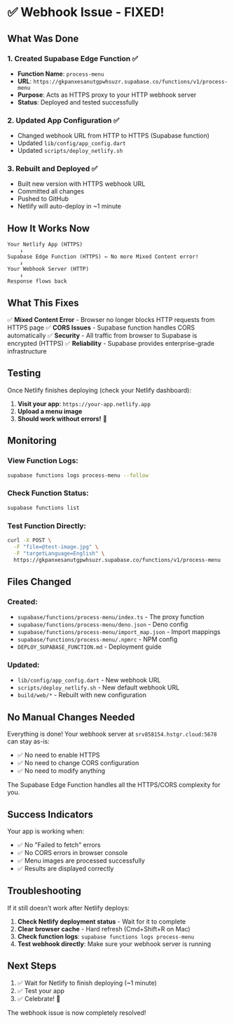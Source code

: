 # ✅ Webhook Issue - FIXED!

## What Was Done

### 1. Created Supabase Edge Function ✅

- **Function Name**: `process-menu`
- **URL**: `https://gkpanxesanutgpwhsuzr.supabase.co/functions/v1/process-menu`
- **Purpose**: Acts as HTTPS proxy to your HTTP webhook server
- **Status**: Deployed and tested successfully

### 2. Updated App Configuration ✅

- Changed webhook URL from HTTP to HTTPS (Supabase function)
- Updated `lib/config/app_config.dart`
- Updated `scripts/deploy_netlify.sh`

### 3. Rebuilt and Deployed ✅

- Built new version with HTTPS webhook URL
- Committed all changes
- Pushed to GitHub
- Netlify will auto-deploy in ~1 minute

## How It Works Now

```
Your Netlify App (HTTPS)
    ↓
Supabase Edge Function (HTTPS) ← No more Mixed Content error!
    ↓
Your Webhook Server (HTTP)
    ↓
Response flows back
```

## What This Fixes

✅ **Mixed Content Error** - Browser no longer blocks HTTP requests from HTTPS page
✅ **CORS Issues** - Supabase function handles CORS automatically
✅ **Security** - All traffic from browser to Supabase is encrypted (HTTPS)
✅ **Reliability** - Supabase provides enterprise-grade infrastructure

## Testing

Once Netlify finishes deploying (check your Netlify dashboard):

1. **Visit your app**: `https://your-app.netlify.app`
2. **Upload a menu image**
3. **Should work without errors!** 🎉

## Monitoring

### View Function Logs:

```bash
supabase functions logs process-menu --follow
```

### Check Function Status:

```bash
supabase functions list
```

### Test Function Directly:

```bash
curl -X POST \
  -F "file=@test-image.jpg" \
  -F "targetLanguage=English" \
  https://gkpanxesanutgpwhsuzr.supabase.co/functions/v1/process-menu
```

## Files Changed

### Created:

- `supabase/functions/process-menu/index.ts` - The proxy function
- `supabase/functions/process-menu/deno.json` - Deno config
- `supabase/functions/process-menu/import_map.json` - Import mappings
- `supabase/functions/process-menu/.npmrc` - NPM config
- `DEPLOY_SUPABASE_FUNCTION.md` - Deployment guide

### Updated:

- `lib/config/app_config.dart` - New webhook URL
- `scripts/deploy_netlify.sh` - New default webhook URL
- `build/web/*` - Rebuilt with new configuration

## No Manual Changes Needed

Everything is done! Your webhook server at `srv858154.hstgr.cloud:5678` can stay as-is:

- ✅ No need to enable HTTPS
- ✅ No need to change CORS configuration
- ✅ No need to modify anything

The Supabase Edge Function handles all the HTTPS/CORS complexity for you.

## Success Indicators

Your app is working when:

- ✅ No "Failed to fetch" errors
- ✅ No CORS errors in browser console
- ✅ Menu images are processed successfully
- ✅ Results are displayed correctly

## Troubleshooting

If it still doesn't work after Netlify deploys:

1. **Check Netlify deployment status** - Wait for it to complete
2. **Clear browser cache** - Hard refresh (Cmd+Shift+R on Mac)
3. **Check function logs**: `supabase functions logs process-menu`
4. **Test webhook directly**: Make sure your webhook server is running

## Next Steps

1. ✅ Wait for Netlify to finish deploying (~1 minute)
2. ✅ Test your app
3. ✅ Celebrate! 🎉

The webhook issue is now completely resolved!
